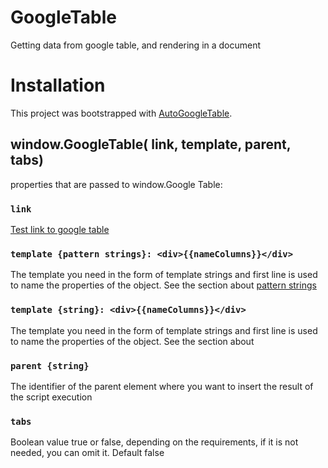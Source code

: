 # GoogleTable

Getting data from google table, and rendering in a document

# Installation

<!-- tabs = true/false // adds the name of sheets to the tab buttons;
link = link to google table ('https://docs.google.com/spreadsheets/d/14-jNTfF24BWJ72r6hKumpsqJ0q8LCjccDMzKCtHepe4/htmlview");
template { pattern strings } = `<div>{{nameColumns}}</div>` // the first line is used to name the properties of the object;
parent { string } = Parent element selector

window.GoogleTable(
link,
template,
parent,
tabs
) -->

This project was bootstrapped with [AutoGoogleTable](https://github.com/STAVRIDOS93/GoogleTable).

## window.GoogleTable( link, template, parent, tabs)

properties that are passed to window.Google Table:

### `link`

[Test link to google table](https://docs.google.com/spreadsheets/d/14-jNTfF24BWJ72r6hKumpsqJ0q8LCjccDMzKCtHepe4/htmlview)

### `template {pattern strings}: <div>{{nameColumns}}</div>`

The template you need in the form of template strings and first line is used to name the properties of the object.
See the section about [pattern strings](`<div>{{nameColumns}}</div>`)

### `template {string}: <div>{{nameColumns}}</div>`

The template you need in the form of template strings and first line is used to name the properties of the object.
See the section about

### `parent {string}`

The identifier of the parent element where you want to insert the result of the script execution

### `tabs`

Boolean value true or false, depending on the requirements, if it is not needed, you can omit it.
Default false
